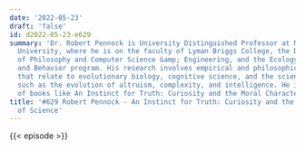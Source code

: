 ```yaml
---
date: '2022-05-23'
draft: 'false'
id: d2022-05-23-e629
summary: 'Dr. Robert Pennock is University Distinguished Professor at Michigan State
  University, where he is on the faculty of Lyman Briggs College, the Departments
  of Philosophy and Computer Science &amp; Engineering, and the Ecology, Evolution
  and Behavior program. His research involves empirical and philosophical questions
  that relate to evolutionary biology, cognitive science, and the scientific character,
  such as the evolution of altruism, complexity, and intelligence. He is the author
  of books like An Instinct for Truth: Curiosity and the Moral Character of Science.'
title: '#629 Robert Pennock - An Instinct for Truth: Curiosity and the Moral Character
  of Science'
---
```

{{< episode >}}
